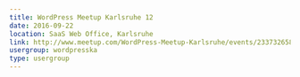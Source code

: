 ```yaml
---
title: WordPress Meetup Karlsruhe 12
date: 2016-09-22
location: SaaS Web Office, Karlsruhe
link: http://www.meetup.com/WordPress-Meetup-Karlsruhe/events/233732658/
usergroup: wordpresska
type: usergroup
---
```

